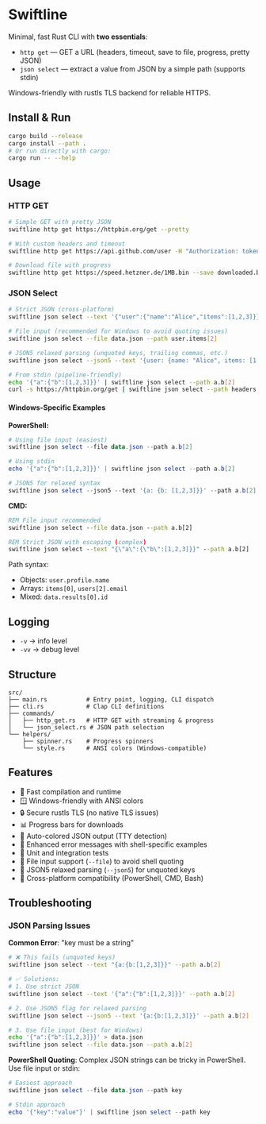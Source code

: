 # Swiftline

Minimal, fast Rust CLI with **two essentials**:

- `http get` — GET a URL (headers, timeout, save to file, progress, pretty JSON)
- `json select` — extract a value from JSON by a simple path (supports stdin)

Windows-friendly with rustls TLS backend for reliable HTTPS.

## Install & Run

```bash
cargo build --release
cargo install --path .
# Or run directly with cargo:
cargo run -- --help
```

## Usage

### HTTP GET

```bash
# Simple GET with pretty JSON
swiftline http get https://httpbin.org/get --pretty

# With custom headers and timeout
swiftline http get https://api.github.com/user -H "Authorization: token xyz" --timeout 20

# Download file with progress
swiftline http get https://speed.hetzner.de/1MB.bin --save downloaded.bin
```

### JSON Select

```bash
# Strict JSON (cross-platform)
swiftline json select --text '{"user":{"name":"Alice","items":[1,2,3]}}' --path user.name

# File input (recommended for Windows to avoid quoting issues)
swiftline json select --file data.json --path user.items[2]

# JSON5 relaxed parsing (unquoted keys, trailing commas, etc.)
swiftline json select --json5 --text '{user: {name: "Alice", items: [1,2,3]}}' --path user.name

# From stdin (pipeline-friendly)
echo '{"a":{"b":[1,2,3]}}' | swiftline json select --path a.b[2]
curl -s https://httpbin.org/get | swiftline json select --path headers.Host
```

#### Windows-Specific Examples

**PowerShell:**
```powershell
# Using file input (easiest)
swiftline json select --file data.json --path a.b[2]

# Using stdin
echo '{"a":{"b":[1,2,3]}}' | swiftline json select --path a.b[2]

# JSON5 for relaxed syntax
swiftline json select --json5 --text '{a: {b: [1,2,3]}}' --path a.b[2]
```

**CMD:**
```cmd
REM File input recommended
swiftline json select --file data.json --path a.b[2]

REM Strict JSON with escaping (complex)
swiftline json select --text "{\"a\":{\"b\":[1,2,3]}}" --path a.b[2]
```

Path syntax:
- Objects: `user.profile.name`
- Arrays: `items[0]`, `users[2].email`
- Mixed: `data.results[0].id`

## Logging

- `-v` → info level
- `-vv` → debug level

## Structure

```
src/
├── main.rs           # Entry point, logging, CLI dispatch
├── cli.rs            # Clap CLI definitions
├── commands/
│   ├── http_get.rs   # HTTP GET with streaming & progress
│   └── json_select.rs # JSON path selection
└── helpers/
    ├── spinner.rs    # Progress spinners
    └── style.rs      # ANSI colors (Windows-compatible)
```

## Features

- 🚀 Fast compilation and runtime
- 🪟 Windows-friendly with ANSI colors  
- 🔒 Secure rustls TLS (no native TLS issues)
- 📊 Progress bars for downloads
- 🎨 Auto-colored JSON output (TTY detection)
- 📝 Enhanced error messages with shell-specific examples
- 🧪 Unit and integration tests
- 📁 File input support (`--file`) to avoid shell quoting
- 🔧 JSON5 relaxed parsing (`--json5`) for unquoted keys
- 🤝 Cross-platform compatibility (PowerShell, CMD, Bash)

## Troubleshooting

### JSON Parsing Issues

**Common Error**: "key must be a string"
```bash
# ❌ This fails (unquoted keys)
swiftline json select --text "{a:{b:[1,2,3]}}" --path a.b[2]

# ✅ Solutions:
# 1. Use strict JSON
swiftline json select --text '{"a":{"b":[1,2,3]}}' --path a.b[2]

# 2. Use JSON5 flag for relaxed parsing  
swiftline json select --json5 --text '{a:{b:[1,2,3]}}' --path a.b[2]

# 3. Use file input (best for Windows)
echo '{"a":{"b":[1,2,3]}}' > data.json
swiftline json select --file data.json --path a.b[2]
```

**PowerShell Quoting**: Complex JSON strings can be tricky in PowerShell. Use file input or stdin:

```powershell
# Easiest approach
swiftline json select --file data.json --path key

# Stdin approach  
echo '{"key":"value"}' | swiftline json select --path key
```

